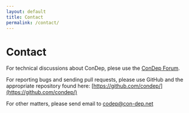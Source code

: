 ```yaml
---
layout: default
title: Contact
permalink: /contact/
---
```


Contact
=======

For technical discussions about ConDep, plese use the [ConDep Forum](https://groups.google.com/forum/#!forum/con-dep).

For reporting bugs and sending pull requests, please use GitHub and the appropriate repository found here: [https://github.com/condep/](https://github.com/condep/)

For other matters, please send email to codep@con-dep.net